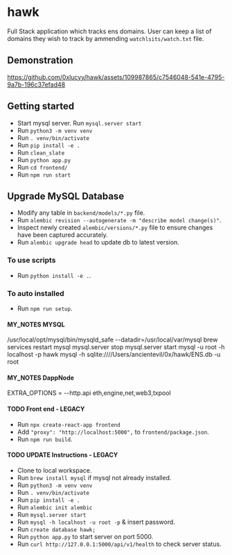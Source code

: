 # hawk
Full Stack application which tracks ens domains. User can keep a list of domains they wish to track by ammending `watchlsits/watch.txt` file.

## Demonstration
https://github.com/0xlucyy/hawk/assets/109987865/c7546048-541e-4795-9a7b-196c37efad48






## Getting started
- Start mysql server. Run `mysql.server start`
- Run `python3 -m venv venv`
- Run `. venv/bin/activate`
- Run `pip install -e .`
- Run `clean_slate`
- Run `python app.py`
- Run `cd frontend/`
- Run `npm run start`


## Upgrade MySQL Database
- Modify any table in `backend/models/*.py` file.
- Run `alembic revision --autogenerate -m "describe model change(s)"`.
- Inspect newly created `alembic/versions/*.py` file to ensure changes have been captured accurately.
- Run `alembic upgrade head` to update db to latest version.


### To use scripts
- Run `python install -e .`.

### To auto installed
- Run `npm run setup`.


#### MY_NOTES MYSQL
/usr/local/opt/mysql/bin/mysqld_safe --datadir=/usr/local/var/mysql
brew services restart mysql
mysql.server stop
mysql.server start
mysql -u root -h localhost -p hawk
mysql -h sqlite:////Users/ancientevil/0x/hawk/ENS.db -u root

#### MY_NOTES DappNode
EXTRA_OPTIONS = --http.api eth,engine,net,web3,txpool

#### TODO Front end - LEGACY
- Run `npx create-react-app frontend`
- Add `"proxy": "http://localhost:5000",` to `frontend/package.json`.
- Run `npm run build`.

#### TODO UPDATE Instructions - LEGACY
- Clone to local workspace.
- Run `brew install mysql` if mysql not already installed.
- Run `python3 -m venv venv`
- Run `. venv/bin/activate`
- Run `pip install -e .`
- Run `alembic init alembic`
- Run `mysql.server start`
- Run `mysql -h localhost -u root -p` & insert password.
- Run `create database hawk;`
- Run `python app.py` to start server on port 5000.
- Run `curl http://127.0.0.1:5000/api/v1/health` to check server status.
